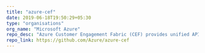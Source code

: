 ```yaml
---
title: "azure-cef"
date: 2019-06-18T19:50:29+05:30
type: "organisations"
org_name: "Microsoft Azure"
repo_desc: "Azure Customer Engagement Fabric (CEF) provides unified API and SDK to enable companies to easily interact with their customers. It includes the services of notification (SMS, Email) and authentication (social login, OTP). "
repo_link: https://github.com/Azure/azure-cef
---
```

